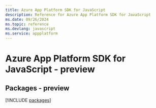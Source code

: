 ```yaml
---
title: Azure App Platform SDK for JavaScript
description: Reference for Azure App Platform SDK for JavaScript
ms.date: 09/26/2024
ms.topic: reference
ms.devlang: javascript
ms.service: appplatform
---
```

# Azure App Platform SDK for JavaScript - preview
## Packages - preview
[!INCLUDE [packages](app-platform-index.md)]